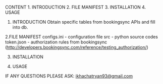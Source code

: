 CONTENT
        1. INTRODUCTION
        2. FILE MANIFEST
        3. INSTALLATION
        4. USAGE

1. INTRODUCTION
Obtain specific tables from bookingsync APIs and fill into db.

2.FILE MANIFEST
configs.ini - configuration file
src - python source codes
token.json - authorization rules from bookingsync  (http://developers.bookingsync.com/reference/testing_authorization/)

3. INSTALLATION


4. USAGE



IF ANY QUESTIONS PLEASE ASK: ikhachatryan93@gmail.com
